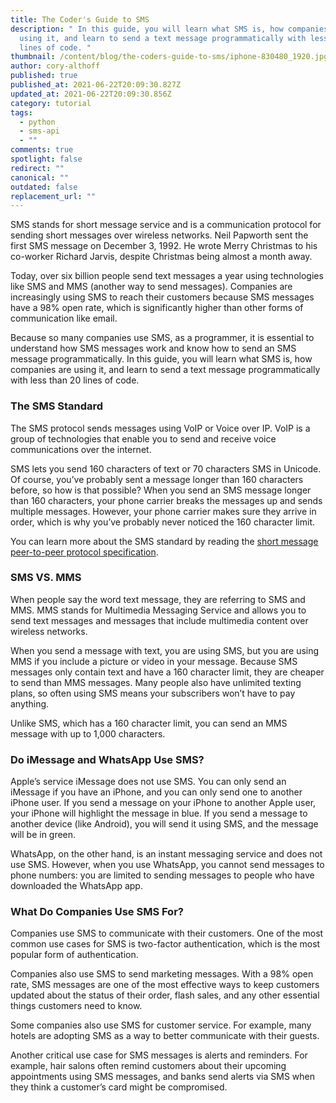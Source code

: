 ```yaml
---
title: The Coder's Guide to SMS
description: " In this guide, you will learn what SMS is, how companies are
  using it, and learn to send a text message programmatically with less than 20
  lines of code. "
thumbnail: /content/blog/the-coders-guide-to-sms/iphone-830480_1920.jpg
author: cory-althoff
published: true
published_at: 2021-06-22T20:09:30.827Z
updated_at: 2021-06-22T20:09:30.856Z
category: tutorial
tags:
  - python
  - sms-api
  - ""
comments: true
spotlight: false
redirect: ""
canonical: ""
outdated: false
replacement_url: ""
---
```

SMS stands for short message service and is a communication protocol for sending short messages over wireless networks. Neil Papworth sent the first SMS message on December 3, 1992. He wrote Merry Christmas to his co-worker Richard Jarvis, despite Christmas being almost a month away. 

Today, over six billion people send text messages a year using technologies like SMS and MMS (another way to send messages). Companies are increasingly using SMS to reach their customers because SMS messages have a 98% open rate, which is significantly higher than other forms of communication like email.

Because so many companies use SMS, as a programmer, it is essential to understand how SMS messages work and know how to send an SMS message programmatically. In this guide, you will learn what SMS is, how companies are using it, and learn to send a text message programmatically with less than 20 lines of code. 

### The SMS Standard

The SMS protocol sends messages using VoIP or Voice over IP. VoIP is a group of technologies that enable you to send and receive voice communications over the internet. 

SMS lets you send 160 characters of text or 70 characters SMS in Unicode. Of course, you’ve probably sent a message longer than 160 characters before, so how is that possible? When you send an SMS message longer than 160 characters, your phone carrier breaks the messages up and sends multiple messages. However, your phone carrier makes sure they arrive in order, which is why you’ve probably never noticed the 160 character limit. 

You can learn more about the SMS standard by reading the [short message peer-to-peer protocol specification](http://docs.nimta.com/smppv50.pdf).

### SMS VS. MMS

When people say the word text message, they are referring to SMS and MMS. MMS stands for Multimedia Messaging Service and allows you to send text messages and messages that include multimedia content over wireless networks. 

When you send a message with text, you are using SMS, but you are using MMS if you include a picture or video in your message. Because SMS messages only contain text and have a 160 character limit, they are cheaper to send than MMS messages. Many people also have unlimited texting plans, so often using SMS means your subscribers won’t have to pay anything. 

Unlike SMS, which has a 160 character limit, you can send an MMS message with up to 1,000 characters.

### Do iMessage and WhatsApp Use SMS?

Apple’s service iMessage does not use SMS. You can only send an iMessage if you have an iPhone, and you can only send one to another iPhone user. If you send a message on your iPhone to another Apple user, your iPhone will highlight the message in blue. If you send a message to another device (like Android), you will send it using SMS, and the message will be in green. 

WhatsApp, on the other hand, is an instant messaging service and does not use SMS. However, when you use WhatsApp, you cannot send messages to phone numbers: you are limited to sending messages to people who have downloaded the WhatsApp app. 

### What Do Companies Use SMS For? 

Companies use SMS to communicate with their customers. One of the most common use cases for SMS is two-factor authentication, which is the most popular form of authentication. 

Companies also use SMS to send marketing messages. With a 98% open rate, SMS messages are one of the most effective ways to keep customers updated about the status of their order, flash sales, and any other essential things customers need to know. 

Some companies also use SMS for customer service. For example, many hotels are adopting SMS as a way to better communicate with their guests. 

Another critical use case for SMS messages is alerts and reminders. For example, hair salons often remind customers about their upcoming appointments using SMS messages, and banks send alerts via SMS when they think a customer’s card might be compromised.